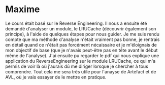 # Maxime

Le cours était basé sur le Reverse Engineering. Il nous a ensuite été demandé d'analyser un module, le LRUCache (découvrir également son principe), à l'aide de quelques étapes pour nous guider. Je me suis rendu compte que ma méthode d'analyse n'était vraiment pas bonne, je rentrais en détail quand ce n'était pas forcément nécaissaire et je m'éloignais de mon objectif de base (que je n'avais peut-être pas en tête avant le début même de l'analyse). J'ai ensuite pu regarder le pdf qui nous explique une application du ReverseEngineering sur le module LRUCache, ce qui m'a permis de voir là où j'aurais dû me diriger lorsque je chercher à tous comprendre. Tout cela me sera très utile pour l'anayse de Artefact et de AVL, où je vais essayer de le mettre en pratique.